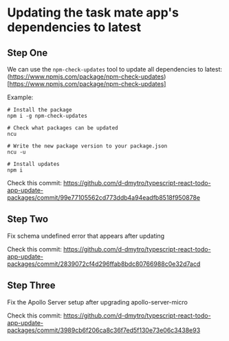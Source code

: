 # Updating the task mate app's dependencies to latest

## Step One

We can use the `npm-check-updates` tool to update all dependencies to latest: (https://www.npmjs.com/package/npm-check-updates)[https://www.npmjs.com/package/npm-check-updates]

Example:

```
# Install the package
npm i -g npm-check-updates

# Check what packages can be updated
ncu

# Write the new package version to your package.json
ncu -u

# Install updates
npm i
```

Check this commit:
https://github.com/d-dmytro/typescript-react-todo-app-update-packages/commit/99e77105562cd773ddb4a94eadfb8518f950878e

## Step Two

Fix schema undefined error that appears after updating

Check this commit:
https://github.com/d-dmytro/typescript-react-todo-app-update-packages/commit/2839072cf4d296ffab8bdc80766988c0e32d7acd

## Step Three

Fix the Apollo Server setup after upgrading apollo-server-micro

Check this commit:
https://github.com/d-dmytro/typescript-react-todo-app-update-packages/commit/3989cb6f206ca8c36f7ed5f130e73e06c3438e93
